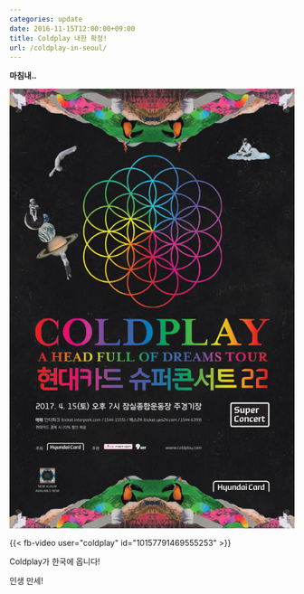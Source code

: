 ```yaml
---
categories: update
date: 2016-11-15T12:00:00+09:00
title: Coldplay 내한 확정!
url: /coldplay-in-seoul/
---
```


**마침내..**

<img src="/images/coldplay17.jpg" alt="niceb5y blog">

{{< fb-video user="coldplay" id="10157791469555253" >}}

Coldplay가 한국에 옵니다!

인생 만세!
